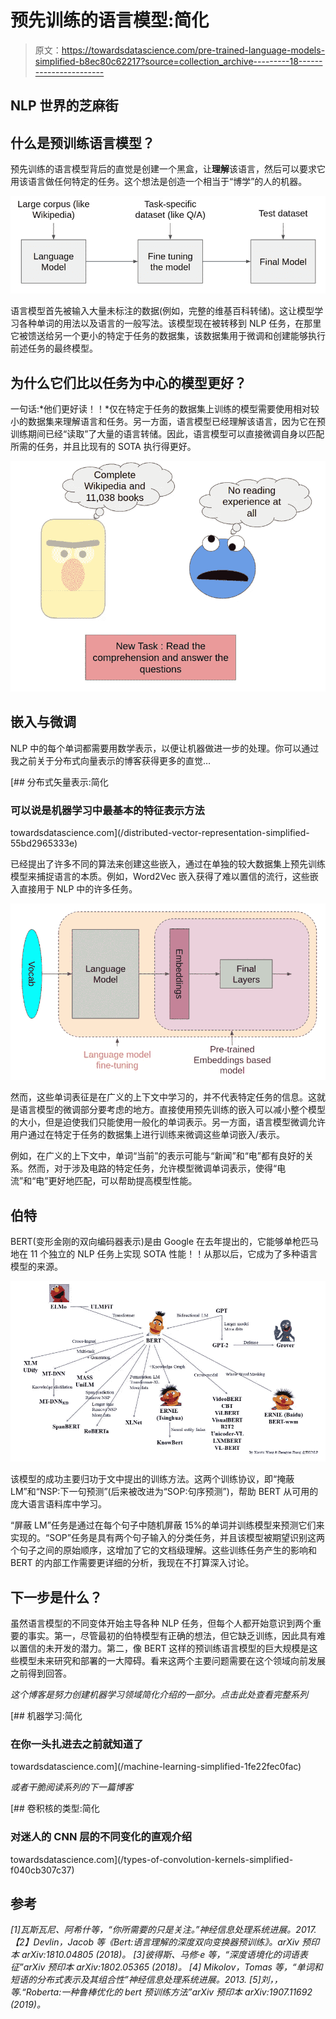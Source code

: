 # 预先训练的语言模型:简化

> 原文：<https://towardsdatascience.com/pre-trained-language-models-simplified-b8ec80c62217?source=collection_archive---------18----------------------->

## NLP 世界的芝麻街

## 什么是预训练语言模型？

预先训练的语言模型背后的直觉是创建一个黑盒，让**理解**该语言，然后可以要求它用该语言做任何特定的任务。这个想法是创造一个相当于“博学”的人的机器。

![](img/1b928f3a11f7823f60a93aad576a92e7.png)

语言模型首先被输入大量未标注的数据(例如，完整的维基百科转储)。这让模型学习各种单词的用法以及语言的一般写法。该模型现在被转移到 NLP 任务，在那里它被馈送给另一个更小的特定于任务的数据集，该数据集用于微调和创建能够执行前述任务的最终模型。

## 为什么它们比以任务为中心的模型更好？

一句话:*他们更好读！！*仅在特定于任务的数据集上训练的模型需要使用相对较小的数据集来理解语言和任务。另一方面，语言模型已经理解该语言，因为它在预训练期间已经“读取”了大量的语言转储。因此，语言模型可以直接微调自身以匹配所需的任务，并且比现有的 SOTA 执行得更好。

![](img/2d7ab783e56c1ac761f8d016ad6adbc9.png)

## 嵌入与微调

NLP 中的每个单词都需要用数学表示，以便让机器做进一步的处理。你可以通过我之前关于分布式向量表示的博客获得更多的直觉…

[](/distributed-vector-representation-simplified-55bd2965333e) [## 分布式矢量表示:简化

### 可以说是机器学习中最基本的特征表示方法

towardsdatascience.com](/distributed-vector-representation-simplified-55bd2965333e) 

已经提出了许多不同的算法来创建这些嵌入，通过在单独的较大数据集上预先训练模型来捕捉语言的本质。例如，Word2Vec 嵌入获得了难以置信的流行，这些嵌入直接用于 NLP 中的许多任务。

![](img/e714f4998211250628b5965f7afa6c00.png)

然而，这些单词表征是在广义的上下文中学习的，并不代表特定任务的信息。这就是语言模型的微调部分要考虑的地方。直接使用预先训练的嵌入可以减小整个模型的大小，但是迫使我们只能使用一般化的单词表示。另一方面，语言模型微调允许用户通过在特定于任务的数据集上进行训练来微调这些单词嵌入/表示。

例如，在广义的上下文中，单词“当前”的表示可能与“新闻”和“电”都有良好的关系。然而，对于涉及电路的特定任务，允许模型微调单词表示，使得“电流”和“电”更好地匹配，可以帮助提高模型性能。

## 伯特

BERT(变形金刚的双向编码器表示)是由 Google 在去年提出的，它能够单枪匹马地在 11 个独立的 NLP 任务上实现 SOTA 性能！！从那以后，它成为了多种语言模型的来源。

![](img/2a6f1260e33c2b70dc83dd3e3c5b54f2.png)

该模型的成功主要归功于文中提出的训练方法。这两个训练协议，即“掩蔽 LM”和“NSP:下一句预测”(后来被改进为“SOP:句序预测”)，帮助 BERT 从可用的庞大语言语料库中学习。

“屏蔽 LM”任务是通过在每个句子中随机屏蔽 15%的单词并训练模型来预测它们来实现的。“SOP”任务是具有两个句子输入的分类任务，并且该模型被期望识别这两个句子之间的原始顺序，这增加了它的文档级理解。这些训练任务产生的影响和 BERT 的内部工作需要更详细的分析，我现在不打算深入讨论。

## 下一步是什么？

虽然语言模型的不同变体开始主导各种 NLP 任务，但每个人都开始意识到两个重要的事实。第一，尽管最初的伯特模型有正确的想法，但它缺乏训练，因此具有难以置信的未开发的潜力。第二，像 BERT 这样的预训练语言模型的巨大规模是这些模型未来研究和部署的一大障碍。看来这两个主要问题需要在这个领域向前发展之前得到回答。

*这个博客是努力创建机器学习领域简化介绍的一部分。点击此处查看完整系列*

[](/machine-learning-simplified-1fe22fec0fac) [## 机器学习:简化

### 在你一头扎进去之前就知道了

towardsdatascience.com](/machine-learning-simplified-1fe22fec0fac) 

*或者干脆阅读系列的下一篇博客*

[](/types-of-convolution-kernels-simplified-f040cb307c37) [## 卷积核的类型:简化

### 对迷人的 CNN 层的不同变化的直观介绍

towardsdatascience.com](/types-of-convolution-kernels-simplified-f040cb307c37) 

## 参考

*[1]瓦斯瓦尼、阿希什等，“你所需要的只是关注。”神经信息处理系统进展。2017.
【2】Devlin，Jacob 等《Bert:语言理解的深度双向变换器预训练》。arXiv 预印本 arXiv:1810.04805 (2018)。
[3]彼得斯、马修·e 等，“深度语境化的词语表征”arXiv 预印本 arXiv:1802.05365 (2018)。
[4] Mikolov，Tomas 等，“单词和短语的分布式表示及其组合性”神经信息处理系统进展。2013.
[5]刘，，等.“Roberta:一种鲁棒优化的 bert 预训练方法”arXiv 预印本 arXiv:1907.11692 (2019)。*